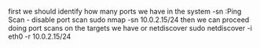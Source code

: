 first we should identify how many ports we have in the system 
-sn :Ping Scan - disable port scan
sudo nmap -sn 10.0.2.15/24 
then we can proceed doing port scans on the targets we have 
or netdiscover 
sudo netdiscover -i eth0 -r 10.0.2.15/24